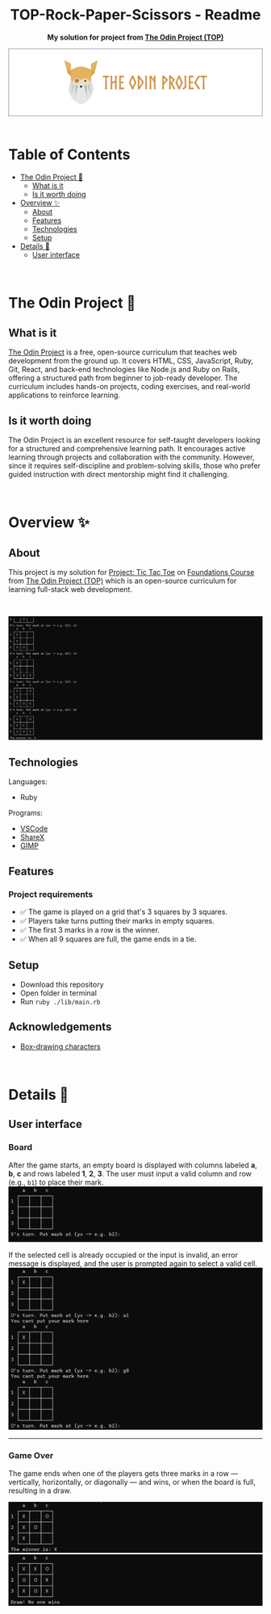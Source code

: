 <h1 align="center">TOP-Rock-Paper-Scissors - Readme</h1>
<p align="center">
  <strong>
    My solution for project from <a href="https://www.theodinproject.com" target="_blank">The Odin Project (TOP)</a>
  </strong>
</p>
<div align="center">
  <a href="https://www.theodinproject.com">
    <img src="_for_readme/banner.png">
  </a>
</div>

<br>

# Table of Contents
* [The Odin Project :thinking:](#the-odin-project-thinking)
  * [What is it](#what-is-it)
  * [Is it worth doing](#is-it-worth-doing)
* [Overview :sparkles:](#overview-sparkles)
  * [About](#about)
  * [Features](#features)
  * [Technologies](#technologies)
  * [Setup](#setup)
* [Details :scroll:](#details-scroll)
  * [User interface](#user-interface)

<br>

# The Odin Project :thinking:

## What is it  
[The Odin Project](https://www.theodinproject.com) is a free, open-source curriculum that teaches web development from the ground up. It covers HTML, CSS, JavaScript, Ruby, Git, React, and back-end technologies like Node.js and Ruby on Rails, offering a structured path from beginner to job-ready developer. The curriculum includes hands-on projects, coding exercises, and real-world applications to reinforce learning.

## Is it worth doing  
The Odin Project is an excellent resource for self-taught developers looking for a structured and comprehensive learning path. It encourages active learning through projects and collaboration with the community. However, since it requires self-discipline and problem-solving skills, those who prefer guided instruction with direct mentorship might find it challenging.

<br>

# Overview :sparkles:

## About
This project is my solution for [Project: Tic Tac Toe](https://www.theodinproject.com/lessons/ruby-tic-tac-toe) on [Foundations Course](https://www.theodinproject.com/paths/full-stack-ruby-on-rails/courses/ruby) from [The Odin Project (TOP)](https://www.theodinproject.com) which is an open-source curriculum for learning full-stack web development.

<br>

![preview](/_for_readme/preview.png)

## Technologies
Languages:
- Ruby
  
Programs:
- [VSCode](https://code.visualstudio.com)
- [ShareX](https://getsharex.com)
- [GIMP](https://www.gimp.org)

## Features
### Project requirements
- ✅ The game is played on a grid that's 3 squares by 3 squares.
- ✅ Players take turns putting their marks in empty squares.
- ✅ The first 3 marks in a row is the winner.
- ✅ When all 9 squares are full, the game ends in a tie. 

## Setup
- Download this repository
- Open folder in terminal
- Run `ruby ./lib/main.rb`

## Acknowledgements
- [Box-drawing characters](https://en.wikipedia.org/wiki/Box-drawing_characters)

<br>

# Details :scroll:

## User interface

### Board  
After the game starts, an empty board is displayed with columns labeled **a**, **b**, **c** and rows labeled **1**, **2**, **3**. The user must input a valid column and row (e.g., `b1`) to place their mark.
![board](/_for_readme/UI/board.png) 

If the selected cell is already occupied or the input is invalid, an error message is displayed, and the user is prompted again to select a valid cell.
![invalid moves](/_for_readme/UI/invalid_moves.png)  

---

### Game Over  
The game ends when one of the players gets three marks in a row — vertically, horizontally, or diagonally — and wins, or when the board is full, resulting in a draw.

![winner](/_for_readme/UI/winner.png)  
![draw](/_for_readme/UI/draw.png)  

